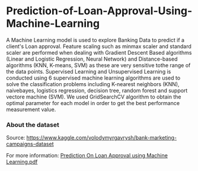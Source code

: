 # Prediction-of-Loan-Approval-Using-Machine-Learning
A Machine Learning model is used to explore Banking Data to predict if a client's Loan approval. 
Feature scaling such as minmax scaler and standard scaler are performed when dealing with Gradient Descent Based algorithms (Linear and Logistic Regression, Neural Network) and Distance-based algorithms (KNN, K-means, SVM) as these are very sensitive tothe range of the data points.
Supervised Learning and Unsupervised Learning is conducted using 6 supervised machine learning algorithms are used to solve the classification problems including K-nearest neighbors (KNN), naivebayes, logistics regression, decision tree, random forest and support vectore machine (SVM).
We used GridSearchCV algorithm to obtain the optimal parameter for each model in order to get the best performance measurement value.


### About the dataset 
Source: https://www.kaggle.com/volodymyrgavrysh/bank-marketing-campaigns-dataset


For more information:
[Prediction On Loan Approval using Machine Learning.pdf](https://github.com/hwaernie/Prediction-of-Loan-Approval-Using-Machine-Learning/files/7187082/Prediction.On.Loan.Approval.using.Machine.Learning.pdf)
